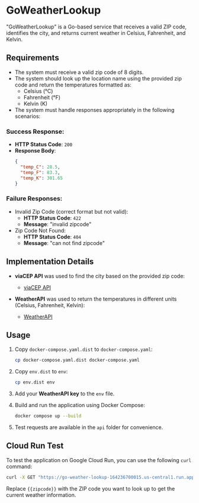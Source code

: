 # GoWeatherLookup
"GoWeatherLookup" is a Go-based service that receives a valid ZIP code, identifies the city, and returns current weather in Celsius, Fahrenheit, and Kelvin. 

## Requirements

- The system must receive a valid zip code of 8 digits.
- The system should look up the location name using the provided zip code and return the temperatures formatted as:
  - Celsius (°C)
  - Fahrenheit (°F)
  - Kelvin (K)
- The system must handle responses appropriately in the following scenarios:

### Success Response:
- **HTTP Status Code**: `200`
- **Response Body**:
  ```json
  {
    "temp_C": 28.5,
    "temp_F": 83.3,
    "temp_K": 301.65
  }
### Failure Responses:
- Invalid Zip Code (correct format but not valid):
  - **HTTP Status Code**: `422`
  - **Message**: "invalid zipcode"
- Zip Code Not Found:
  - **HTTP Status Code**: `404`
  - **Message**: "can not find zipcode"

## Implementation Details

- **viaCEP API** was used to find the city based on the provided zip code:
  - [viaCEP API](https://viacep.com.br/)

- **WeatherAPI** was used to return the temperatures in different units (Celsius, Fahrenheit, Kelvin):
  - [WeatherAPI](https://www.weatherapi.com/)

## Usage

1. Copy `docker-compose.yaml.dist` to `docker-compose.yaml`:
   ```bash
   cp docker-compose.yaml.dist docker-compose.yaml
   ```

2. Copy `env.dist` to `env`:
   ```bash
   cp env.dist env
   ```

3. Add your **WeatherAPI key** to the `env` file.

4. Build and run the application using Docker Compose:
   ```bash
   docker compose up --build
   ```

5. Test requests are available in the `api` folder for convenience.


## Cloud Run Test

To test the application on Google Cloud Run, you can use the following `curl` command:

```bash
curl -X GET "https://go-weather-lookup-164236700015.us-central1.run.app/weather?zipcode={{zipcode}}" -H "Content-Type: application/json"
```

Replace `{{zipcode}}` with the ZIP code you want to look up to get the current weather information.